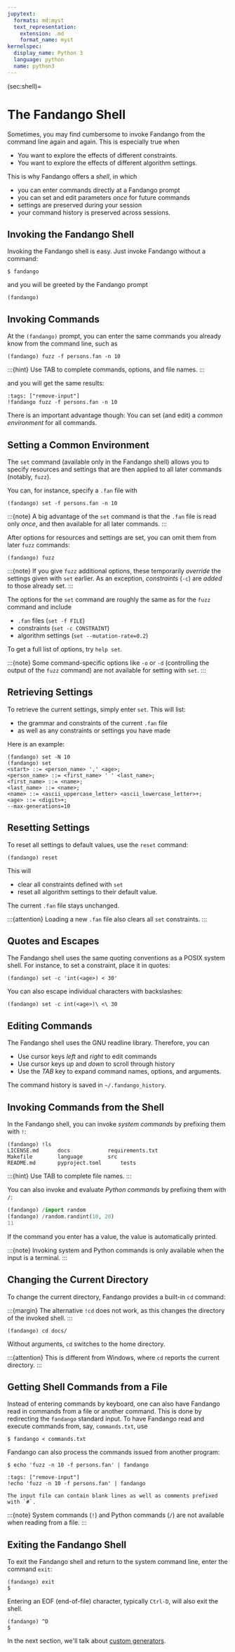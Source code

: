 ```yaml
---
jupytext:
  formats: md:myst
  text_representation:
    extension: .md
    format_name: myst
kernelspec:
  display_name: Python 3
  language: python
  name: python3
---
```


(sec:shell)=
# The Fandango Shell

Sometimes, you may find cumbersome to invoke Fandango from the command line again and again. This is especially true when

* You want to explore the effects of different constraints.
* You want to explore the effects of different algorithm settings.

This is why Fandango offers a _shell_, in which

* you can enter commands directly at a Fandango prompt
* you can set and edit parameters _once_ for future commands
* settings are preserved during your session
* your command history is preserved across sessions.


## Invoking the Fandango Shell

Invoking the Fandango shell is easy.
Just invoke Fandango without a command:

```shell
$ fandango
```

and you will be greeted by the Fandango prompt

```
(fandango)
```



## Invoking Commands

At the `(fandango)` prompt, you can enter the same commands you already know from the command line, such as

```
(fandango) fuzz -f persons.fan -n 10
```

:::{hint}
Use TAB to complete commands, options, and file names.
:::

and you will get the same results:

```{code-cell}
:tags: ["remove-input"]
!fandango fuzz -f persons.fan -n 10
```

There is an important advantage though: You can set (and edit) a _common environment_ for all commands.


## Setting a Common Environment

The `set` command (available only in the Fandango shell) allows you to specify resources and settings that are then applied to all later commands (notably, `fuzz`).

You can, for instance, specify a `.fan` file with

```
(fandango) set -f persons.fan -n 10
```

:::{note}
A big advantage of the `set` command is that the `.fan` file is read only _once_,
and then available for all later commands.
:::

After options for resources and settings are set, you can omit them from later `fuzz` commands:

```
(fandango) fuzz
```

:::{note}
If you give `fuzz` additional options, these temporarily _override_ the settings given with `set` earlier.
As an exception, _constraints_ (`-c`) are _added_ to those already set.
:::

The options for the `set` command are roughly the same as for the `fuzz` command and include

* `.fan` files (`set -f FILE`)
* constraints (`set -c CONSTRAINT`)
* algorithm settings (`set --mutation-rate=0.2`)

To get a full list of options, try `help set`.

:::{note}
Some command-specific options like `-o` or `-d` (controlling the output of the `fuzz` command)
are not available for setting with `set`.
:::


## Retrieving Settings

To retrieve the current settings, simply enter `set`.
This will list:

* the grammar and constraints of the current `.fan` file
* as well as any constraints or settings you have made

Here is an example:
```
(fandango) set -N 10
(fandango) set
<start> ::= <person_name> ',' <age>;
<person_name> ::= <first_name> ' ' <last_name>;
<first_name> ::= <name>;
<last_name> ::= <name>;
<name> ::= <ascii_uppercase_letter> <ascii_lowercase_letter>+;
<age> ::= <digit>+;
--max-generations=10
```

## Resetting Settings

To reset all settings to default values, use the `reset` command:

```
(fandango) reset
```

This will

* clear all constraints defined with `set`
* reset all algorithm settings to their default value.

The current `.fan` file stays unchanged.

:::{attention}
Loading a new `.fan` file also clears all `set` constraints.
:::


## Quotes and Escapes

The Fandango shell uses the same quoting conventions as a POSIX system shell.
For instance, to set a constraint, place it in quotes:

```
(fandango) set -c 'int(<age>) < 30'
```

You can also escape individual characters with backslashes:

```
(fandango) set -c int(<age>)\ <\ 30
```


## Editing Commands

The Fandango shell uses the GNU readline library.
Therefore, you can

* Use cursor keys _left_ and _right_ to edit commands
* Use cursor keys _up_ and _down_ to scroll through history
* Use the _TAB_ key to expand command names, options, and arguments.

The command history is saved in `~/.fandango_history`.


## Invoking Commands from the Shell

In the Fandango shell, you can invoke _system commands_ by prefixing them with `!`:

```
(fandango) !ls
LICENSE.md		docs			requirements.txt
Makefile		language		src
README.md		pyproject.toml		tests
```

:::{hint}
Use TAB to complete file names.
:::

You can also invoke and evaluate _Python commands_ by prefixing them with `/`:

```python
(fandango) /import random
(fandango) /random.randint(10, 20)
11
```

If the command you enter has a value, the value is automatically printed.

:::{note}
Invoking system and Python commands is only available when the input is a terminal.
:::


## Changing the Current Directory

To change the current directory, Fandango provides a built-in `cd` command:

:::{margin}
The alternative `!cd` does not work, as this changes the directory of the invoked shell.
:::

```
(fandango) cd docs/
```

Without arguments, `cd` switches to the home directory.

:::{attention}
This is different from Windows, where `cd` reports the current directory.
:::


## Getting Shell Commands from a File

Instead of entering commands by keyboard, one can also have Fandango read in commands from a file or another command.
This is done by redirecting the `fandango` standard input.
To have Fandango read and execute commands from, say, `commands.txt`, use

```
$ fandango < commands.txt
```

Fandango can also process the commands issued from another program:

```
$ echo 'fuzz -n 10 -f persons.fan' | fandango
```

```{code-cell}
:tags: ["remove-input"]
!echo 'fuzz -n 10 -f persons.fan' | fandango
```

```{hint}
The input file can contain blank lines as well as comments prefixed with `#`.
```

:::{note}
System commands (`!`) and Python commands (`/`) are not available when reading from a file.
:::


## Exiting the Fandango Shell

To exit the Fandango shell and return to the system command line, enter the command `exit`:

```
(fandango) exit
$
```

Entering an EOF (end-of-file) character, typically `Ctrl-D`, will also exit the shell.

```
(fandango) ^D
$
```

In the next section, we'll talk about [custom generators](sec:generators).
